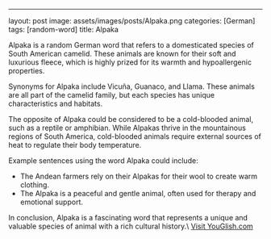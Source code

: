 ---
layout: post
image: assets/images/posts/Alpaka.png
categories: [German]
tags: [random-word]
title: Alpaka

Alpaka is a random German word that refers to a domesticated species of South American camelid. These animals are known for their soft and luxurious fleece, which is highly prized for its warmth and hypoallergenic properties.

Synonyms for Alpaka include Vicuña, Guanaco, and Llama. These animals are all part of the camelid family, but each species has unique characteristics and habitats.

The opposite of Alpaka could be considered to be a cold-blooded animal, such as a reptile or amphibian. While Alpakas thrive in the mountainous regions of South America, cold-blooded animals require external sources of heat to regulate their body temperature.

Example sentences using the word Alpaka could include:
- The Andean farmers rely on their Alpakas for their wool to create warm clothing.
- The Alpaka is a peaceful and gentle animal, often used for therapy and emotional support.

In conclusion, Alpaka is a fascinating word that represents a unique and valuable species of animal with a rich cultural history.\ <a id="yg-widget-0" class="youglish-widget" data-query="Alpaka" data-lang="german" data-components="8412" data-auto-start="0" data-bkg-color="theme_light" data-title="How%20to%20pronounce%20Alpaka%20in%20German"  rel="nofollow" href="https://youglish.com">Visit YouGlish.com</a><script async src="https://youglish.com/public/emb/widget.js" charset="utf-8"></script>